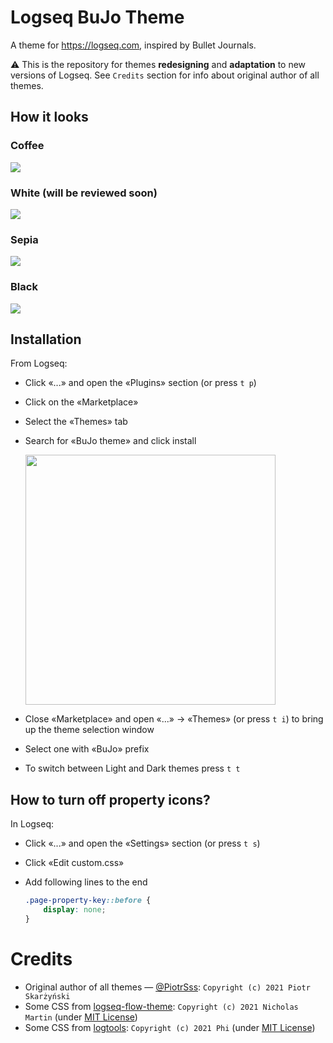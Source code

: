 # Logseq BuJo Theme
A theme for https://logseq.com, inspired by Bullet Journals.

⚠️ This is the repository for themes **redesigning** and **adaptation** to new versions of Logseq. See `Credits` section for info about original author of all themes.


## How it looks
### Coffee
![](https://raw.githubusercontent.com/stdword/logseq-bujo-theme/main/assets/dark-coffee.png)
### White (will be reviewed soon)
![](https://raw.githubusercontent.com/stdword/logseq-bujo-theme/main/assets/light-white.jpeg)
### Sepia
![](https://raw.githubusercontent.com/stdword/logseq-bujo-theme/main/assets/light-sepia.png)
### Black
![](https://raw.githubusercontent.com/stdword/logseq-bujo-theme/main/assets/dark-black.png)


## Installation
From Logseq:
* Click «...» and open the «Plugins» section (or press `t p`)
* Click on the «Marketplace»
* Select the «Themes» tab
* Search for «BuJo theme» and click install

  <img src="https://raw.githubusercontent.com/stdword/logseq-bujo-theme/main/assets/marketplace.png" width="400"/>
* Close «Marketplace» and open «...» → «Themes» (or press `t i`) to bring up the theme selection window
* Select one with «BuJo» prefix
* To switch between Light and Dark themes press `t t`


## How to turn off property icons?
In Logseq:
* Click «...» and open the «Settings» section (or press `t s`)
* Click «Edit custom.css»
* Add following lines to the end

  ```css
  .page-property-key::before {
      display: none;
  }
  ```


# Credits
* Original author of all themes — [@PiotrSss](https://github.com/PiotrSss/logseq-bujo-theme): `Copyright (c) 2021 Piotr Skarżyński`
* Some CSS from [logseq-flow-theme](https://github.com/nmartin84/logseq-flow): `Copyright (c) 2021 Nicholas Martin` (under [MIT License](https://github.com/nmartin84/logseq-flow/blob/f0a6dacfe8469a978c681dbafa98b3bf2625f180/LICENSE))
* Some CSS from [logtools](https://github.com/cannibalox/logtools): `Copyright (c) 2021 Phi` (under [MIT License](https://github.com/cannibalox/logtools/blob/79853d657f3b7d26469e685025de554cbd682e02/LICENSE))
